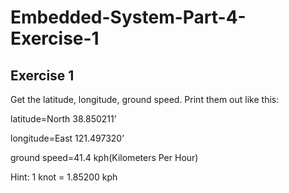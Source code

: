 Embedded-System-Part-4-Exercise-1
=================================
Exercise 1
--------------------
Get the latitude, longitude, ground speed. Print them out like this:

latitude=North 38.850211’

longitude=East 121.497320’

ground speed=41.4 kph(Kilometers Per
Hour)

Hint: 1 knot = 1.85200 kph
